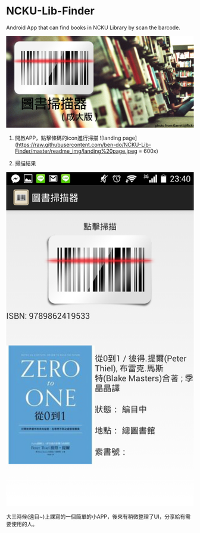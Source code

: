 # NCKU-Lib-Finder
Android App that can find books in NCKU Library by scan the barcode.

![app slide](https://raw.githubusercontent.com/ben-do/NCKU-Lib-Finder/master/readme_img/iconbar_googleplay.jpg)

1. 開啟APP，點擊條碼的icon進行掃描
![landing page](https://raw.githubusercontent.com/ben-do/NCKU-Lib-Finder/master/readme_img/landing%20page.jpeg = 600x)

2. 掃描結果

![scan result](https://raw.githubusercontent.com/ben-do/NCKU-Lib-Finder/master/readme_img/scan%20result.jpeg)


大三時候(遠目~)上課寫的一個簡單的小APP，後來有稍微整理了UI，分享給有需要使用的人。
